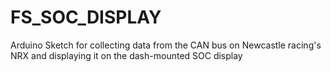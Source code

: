 # FS_SOC_DISPLAY
Arduino Sketch for collecting data from the CAN bus on Newcastle racing's NRX and displaying it on the dash-mounted SOC display
